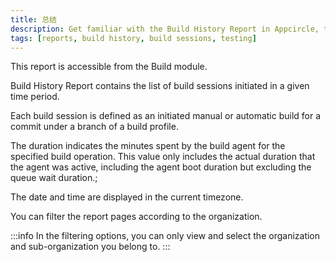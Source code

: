 ```yaml
---
title: 总结
description: Get familiar with the Build History Report in Appcircle, tracking build sessions initiated over a specific time period.
tags: [reports, build history, build sessions, testing]
---
```


This report is accessible from the Build module.

Build History Report contains the list of build sessions initiated in a given time period.

Each build session is defined as an initiated manual or automatic build for a commit under a branch of a build profile.

The duration indicates the minutes spent by the build agent for the specified build operation. This value only includes the actual duration that the agent was active, including the agent boot duration but excluding the queue wait duration.;

The date and time are displayed in the current timezone.

You can filter the report pages according to the organization.

:::info
In the filtering options, you can only view and select the organization and sub-organization you belong to.
:::

<Screenshot url='https://cdn.appcircle.io/docs/assets/build-history-new.png' />
